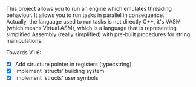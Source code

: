 This project allows you to run an engine which emulates threading behaviour. It allows you to run tasks in parallel in consequence.  
Actually, the language used to run tasks is not directly C++, it's VASM (which means Virtual ASM), which is a language that is representing
simplified Assembly (really simplified) with pre-built procedures for string manipulations.

Towards V1.6:
- [x] Add structure pointer in registers (type::string)
- [x] Implement 'structs' building system
- [x] Implement 'structs' user symbols